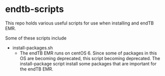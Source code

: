 # endtb-scripts
This repo holds various useful scripts for use when installing and endTB EMR.

Some of these scripts include
* install-packages.sh
    * The endTB EMR runs on centOS 6. Since some of packages in this OS are becoming deprecated, this script 
    becoming deprecated. The install-package script install some packages that are important for the endTB EMR.